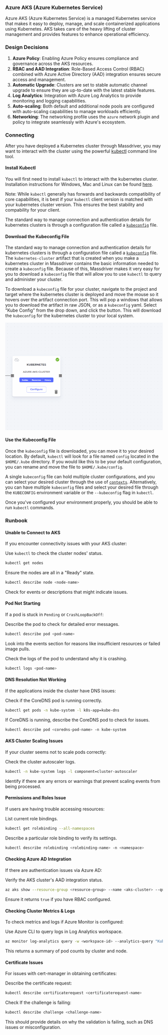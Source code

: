 ### Azure AKS (Azure Kubernetes Service)

Azure AKS (Azure Kubernetes Service) is a managed Kubernetes service that makes it easy to deploy, manage, and scale containerized applications using Kubernetes. AKS takes care of the heavy lifting of cluster management and provides features to enhance operational efficiency.

### Design Decisions

1. **Azure Policy**: Enabling Azure Policy ensures compliance and governance across the AKS resources.
2. **RBAC and AAD Integration**: Role-Based Access Control (RBAC) combined with Azure Active Directory (AAD) integration ensures secure access and management.
3. **Automatic Upgrade**: Clusters are set to stable automatic channel upgrade to ensure they are up-to-date with the latest stable features.
4. **Log Analytics**: Integration with Azure Log Analytics to provide monitoring and logging capabilities.
5. **Auto-scaling**: Both default and additional node pools are configured with auto-scaling capabilities to manage workloads efficiently.
6. **Networking**: The networking profile uses the `azure` network plugin and policy to integrate seamlessly with Azure's ecosystem.

### Connecting

After you have deployed a Kubernetes cluster through Massdriver, you may want to interact with the cluster using the powerful [kubectl](https://kubernetes.io/docs/reference/kubectl/) command line tool.

#### Install Kubectl

You will first need to install `kubectl` to interact with the kubernetes cluster. Installation instructions for Windows, Mac and Linux can be found [here](https://kubernetes.io/docs/tasks/tools/#kubectl).

Note: While `kubectl` generally has forwards and backwards compatibility of core capabilities, it is best if your `kubectl` client version is matched with your kubernetes cluster version. This ensures the best stability and compability for your client.


The standard way to manage connection and authentication details for kubernetes clusters is through a configuration file called a [`kubeconfig`](https://kubernetes.io/docs/concepts/configuration/organize-cluster-access-kubeconfig/) file.

#### Download the Kubeconfig File

The standard way to manage connection and authentication details for kubernetes clusters is through a configuration file called a [`kubeconfig`](https://kubernetes.io/docs/concepts/configuration/organize-cluster-access-kubeconfig/) file. The `kubernetes-cluster` artifact that is created when you make a kubernetes cluster in Massdriver contains the basic information needed to create a `kubeconfig` file. Because of this, Massdriver makes it very easy for you to download a `kubeconfig` file that will allow you to use `kubectl` to query and administer your cluster.

To download a `kubeconfig` file for your cluster, navigate to the project and target where the kubernetes cluster is deployed and move the mouse so it hovers over the artifact connection port. This will pop a windows that allows you to download the artifact in raw JSON, or as a `kubeconfig` yaml. Select "Kube Config" from the drop down, and click the button. This will download the `kubeconfig` for the kubernetes cluster to your local system.

![Download Kubeconfig](https://github.com/massdriver-cloud/azure-aks-cluster/blob/main/images/kubeconfig-download.gif?raw=true)

#### Use the Kubeconfig File

Once the `kubeconfig` file is downloaded, you can move it to your desired location. By default, `kubectl` will look for a file named `config` located in the `$HOME/.kube` directory. If you would like this to be your default configuration, you can rename and move the file to `$HOME/.kube/config`.

A single `kubeconfig` file can hold multiple cluster configurations, and you can select your desired cluster through the use of [`contexts`](https://kubernetes.io/docs/concepts/configuration/organize-cluster-access-kubeconfig/#context). Alternatively, you can have multiple `kubeconfig` files and select your desired file through the `KUBECONFIG` environment variable or the `--kubeconfig` flag in `kubectl`.

Once you've configured your environment properly, you should be able to run `kubectl` commands.

### Runbook

#### Unable to Connect to AKS

If you encounter connectivity issues with your AKS cluster:

Use `kubectl` to check the cluster nodes' status.

```sh
kubectl get nodes
```

Ensure the nodes are all in a "Ready" state.

```sh
kubectl describe node <node-name>
```

Check for events or descriptions that might indicate issues.

#### Pod Not Starting

If a pod is stuck in `Pending` or `CrashLoopBackOff`:

Describe the pod to check for detailed error messages.

```sh
kubectl describe pod <pod-name>
```

Look into the events section for reasons like insufficient resources or failed image pulls.

Check the logs of the pod to understand why it is crashing.

```sh
kubectl logs <pod-name>
```

#### DNS Resolution Not Working

If the applications inside the cluster have DNS issues:

Check if the CoreDNS pod is running correctly.

```sh
kubectl get pods -n kube-system -l k8s-app=kube-dns
```

If CoreDNS is running, describe the CoreDNS pod to check for issues.

```sh
kubectl describe pod <coredns-pod-name> -n kube-system
```

#### AKS Cluster Scaling Issues

If your cluster seems not to scale pods correctly:

Check the cluster autoscaler logs.

```sh
kubectl -n kube-system logs -l component=cluster-autoscaler
```

Identify if there are any errors or warnings that prevent scaling events from being processed.

#### Permissions and Roles Issue

If users are having trouble accessing resources:

List current role bindings.

```sh
kubectl get rolebinding --all-namespaces
```

Describe a particular role binding to verify its settings.

```sh
kubectl describe rolebinding <rolebinding-name> -n <namespace>
```

#### Checking Azure AD Integration

If there are authentication issues via Azure AD:

Verify the AKS cluster's AAD integration status.

```sh
az aks show --resource-group <resource-group> --name <aks-cluster> --query "enableAzureRBAC"
```

Ensure it returns `true` if you have RBAC configured.

#### Checking Cluster Metrics & Logs

To check metrics and logs if Azure Monitor is configured:

Use Azure CLI to query logs in Log Analytics workspace.

```sh
az monitor log-analytics query -w <workspace-id> --analytics-query "KubePodInventory | summarize count() by ClusterId, Computer"
```

This returns a summary of pod counts by cluster and node.

#### Certificate Issues

For issues with cert-manager in obtaining certificates:

Describe the certificate request:

```sh
kubectl describe certificaterequest <certificaterequest-name>
```

Check If the challenge is failing:

```sh
kubectl describe challenge <challenge-name>
```

This should provide details on why the validation is failing, such as DNS issues or misconfiguration.

